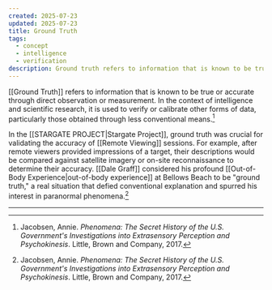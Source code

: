 ```yaml
---
created: 2025-07-23
updated: 2025-07-23
title: Ground Truth
tags:
  - concept
  - intelligence
  - verification
description: Ground truth refers to information that is known to be true or accurate through direct observation or measurement, used to verify or calibrate other forms of data.
---
```


[[Ground Truth]] refers to information that is known to be true or accurate through direct observation or measurement. In the context of intelligence and scientific research, it is used to verify or calibrate other forms of data, particularly those obtained through less conventional means.[^1]

In the [[STARGATE PROJECT|Stargate Project]], ground truth was crucial for validating the accuracy of [[Remote Viewing]] sessions. For example, after remote viewers provided impressions of a target, their descriptions would be compared against satellite imagery or on-site reconnaissance to determine their accuracy. [[Dale Graff]] considered his profound [[Out-of-Body Experience|out-of-body experience]] at Bellows Beach to be "ground truth," a real situation that defied conventional explanation and spurred his interest in paranormal phenomena.[^1]

---

[^1]: Jacobsen, Annie. *Phenomena: The Secret History of the U.S. Government's Investigations into Extrasensory Perception and Psychokinesis*. Little, Brown and Company, 2017.
